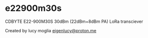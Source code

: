 # e22900m30s

CDBYTE E22-900M30S 30dBm (22dBm+8dBm PA) LoRa transciever

Created by lucy moglia <eigenlucy@proton.me>
